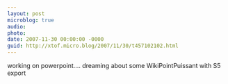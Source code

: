 ```yaml
---
layout: post
microblog: true
audio: 
photo: 
date: 2007-11-30 00:00:00 -0000
guid: http://xtof.micro.blog/2007/11/30/t457102102.html
---
```

working on powerpoint.... dreaming about some WikiPointPuissant with S5 export
